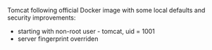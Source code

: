 Tomcat following official Docker image with some local defaults and security improvements:

* starting with non-root user - tomcat, uid = 1001
* server fingerprint overriden

